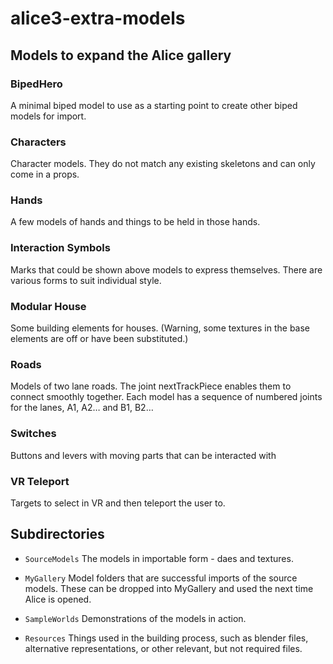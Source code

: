 # alice3-extra-models

## Models to expand the Alice gallery

### BipedHero
A minimal biped model to use as a starting point to create other biped models for import.

### Characters
Character models. They do not match any existing skeletons and can only come in a props.

### Hands
A few models of hands and things to be held in those hands.

### Interaction Symbols
Marks that could be shown above models to express themselves.
There are various forms to suit individual style.

### Modular House
Some building elements for houses. (Warning, some textures in the base elements are off or have been substituted.)

### Roads
Models of two lane roads. The joint nextTrackPiece enables them to connect smoothly together.
Each model has a sequence of numbered joints for the lanes, A1, A2… and B1, B2…

### Switches
Buttons and levers with moving parts that can be interacted with

### VR Teleport
Targets to select in VR and then teleport the user to.

## Subdirectories

- `SourceModels` The models in importable form - daes and textures.

- `MyGallery` Model folders that are successful imports of the source models. These can be dropped into MyGallery and used the next time Alice is opened.

- `SampleWorlds` Demonstrations of the models in action.

- `Resources` Things used in the building process, such as blender files, alternative representations, or other relevant, but not required files.